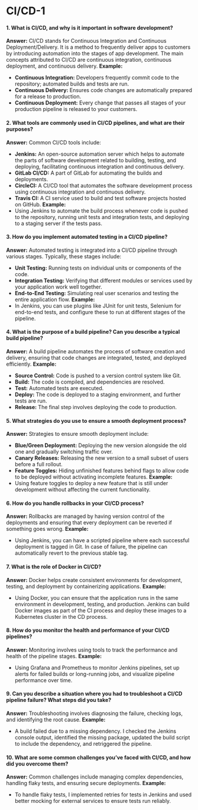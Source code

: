 # CI/CD-1

#### 1. **What is CI/CD, and why is it important in software development?**

**Answer:** CI/CD stands for Continuous Integration and Continuous Deployment/Delivery. It is a method to frequently deliver apps to customers by introducing automation into the stages of app development. The main concepts attributed to CI/CD are continuous integration, continuous deployment, and continuous delivery. **Example:**

* **Continuous Integration:** Developers frequently commit code to the repository; automated builds and tests are run.
* **Continuous Delivery:** Ensures code changes are automatically prepared for a release to production.
* **Continuous Deployment:** Every change that passes all stages of your production pipeline is released to your customers.

#### 2. **What tools are commonly used in CI/CD pipelines, and what are their purposes?**

**Answer:** Common CI/CD tools include:

* **Jenkins:** An open-source automation server which helps to automate the parts of software development related to building, testing, and deploying, facilitating continuous integration and continuous delivery.
* **GitLab CI/CD:** A part of GitLab for automating the builds and deployments.
* **CircleCI:** A CI/CD tool that automates the software development process using continuous integration and continuous delivery.
* **Travis CI:** A CI service used to build and test software projects hosted on GitHub. **Example:**
* Using Jenkins to automate the build process whenever code is pushed to the repository, running unit tests and integration tests, and deploying to a staging server if the tests pass.

#### 3. **How do you implement automated testing in a CI/CD pipeline?**

**Answer:** Automated testing is integrated into a CI/CD pipeline through various stages. Typically, these stages include:

* **Unit Testing:** Running tests on individual units or components of the code.
* **Integration Testing:** Verifying that different modules or services used by your application work well together.
* **End-to-End Testing:** Simulating real user scenarios and testing the entire application flow. **Example:**
* In Jenkins, you can use plugins like JUnit for unit tests, Selenium for end-to-end tests, and configure these to run at different stages of the pipeline.

#### 4. **What is the purpose of a build pipeline? Can you describe a typical build pipeline?**

**Answer:** A build pipeline automates the process of software creation and delivery, ensuring that code changes are integrated, tested, and deployed efficiently. **Example:**

* **Source Control:** Code is pushed to a version control system like Git.
* **Build:** The code is compiled, and dependencies are resolved.
* **Test:** Automated tests are executed.
* **Deploy:** The code is deployed to a staging environment, and further tests are run.
* **Release:** The final step involves deploying the code to production.

#### 5. **What strategies do you use to ensure a smooth deployment process?**

**Answer:** Strategies to ensure smooth deployment include:

* **Blue/Green Deployment:** Deploying the new version alongside the old one and gradually switching traffic over.
* **Canary Releases:** Releasing the new version to a small subset of users before a full rollout.
* **Feature Toggles:** Hiding unfinished features behind flags to allow code to be deployed without activating incomplete features. **Example:**
* Using feature toggles to deploy a new feature that is still under development without affecting the current functionality.

#### 6. **How do you handle rollbacks in your CI/CD process?**

**Answer:** Rollbacks are managed by having version control of the deployments and ensuring that every deployment can be reverted if something goes wrong. **Example:**

* Using Jenkins, you can have a scripted pipeline where each successful deployment is tagged in Git. In case of failure, the pipeline can automatically revert to the previous stable tag.

#### 7. **What is the role of Docker in CI/CD?**

**Answer:** Docker helps create consistent environments for development, testing, and deployment by containerizing applications. **Example:**

* Using Docker, you can ensure that the application runs in the same environment in development, testing, and production. Jenkins can build Docker images as part of the CI process and deploy these images to a Kubernetes cluster in the CD process.

#### 8. **How do you monitor the health and performance of your CI/CD pipelines?**

**Answer:** Monitoring involves using tools to track the performance and health of the pipeline stages. **Example:**

* Using Grafana and Prometheus to monitor Jenkins pipelines, set up alerts for failed builds or long-running jobs, and visualize pipeline performance over time.

#### 9. **Can you describe a situation where you had to troubleshoot a CI/CD pipeline failure? What steps did you take?**

**Answer:** Troubleshooting involves diagnosing the failure, checking logs, and identifying the root cause. **Example:**

* A build failed due to a missing dependency. I checked the Jenkins console output, identified the missing package, updated the build script to include the dependency, and retriggered the pipeline.

#### 10. **What are some common challenges you’ve faced with CI/CD, and how did you overcome them?**

**Answer:** Common challenges include managing complex dependencies, handling flaky tests, and ensuring secure deployments. **Example:**

* To handle flaky tests, I implemented retries for tests in Jenkins and used better mocking for external services to ensure tests run reliably.
